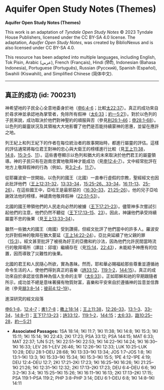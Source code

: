 # Aquifer Open Study Notes (Themes)

**Aquifer Open Study Notes (Themes)**

This work is an adaptation of *Tyndale Open Study Notes* © 2023 Tyndale House Publishers, licensed under the CC BY\-SA 4\.0 license. The adaptation, *Aquifer Open Study Notes*, was created by BiblioNexus and is also licensed under CC BY\-SA 4\.0\.

This resource has been adapted into multiple languages, including English, Tok Pisin, Arabic (عربي), French (Français), Hindi (हिंदी), Indonesian (Bahasa Indonesia), Portuguese (Português), Russian (Русский), Spanish (Español), Swahili (Kiswahili), and Simplified Chinese (简体中文).



--------------------------------

## 真正的成功 (id: 700231)

神希望衪的子民全心全意地委身於衪（[申6:4–6](https://ref.ly/Deut6:4-Deut6:6)；比較[太22:37](https://ref.ly/Matt22:37)）。真正的成功來自於尋求神並承認衪為掌管者，免除所有假神（[太6:33](https://ref.ly/Matt6:33)；[約一5:21](https://ref.ly/1John5:21)）。對於以色列的子民來說，成功取決於他們對神聖約的順服與否（參見[利26:1–46](https://ref.ly/Lev26:1-Lev26:46)；[申28:1–68](https://ref.ly/Deut28:1-Deut28:68)）。以色列的屬靈狀況及其領袖大大地影響了他們是否能持續蒙神的恩惠，並留在應許之地。

列王紀上和列王紀下的作者在每位統治者的故事開始時，都進行屬靈的評估。這樣的評估通常將每位君王對神的忠心與大衛王的榜樣進行比較（見[王上11:38](https://ref.ly/1Kgs11:38)，[14:8](https://ref.ly/1Kgs14:8)，[15:3–5](https://ref.ly/1Kgs15:3-1Kgs15:5)、[11](https://ref.ly/1Kgs15:11)）。這些書卷顯示以色列和猶大的未來取決於他們君王的屬靈領導。神的子民只有在迦南忠實地敬拜神才能成功（見[申12:4–7](https://ref.ly/Deut12:4-Deut12:7)）。文中經常批評在地方上敬拜假神的行為（例如，見[3:2–4](https://ref.ly/1Kgs3:2-1Kgs3:4)，[11:7](https://ref.ly/1Kgs11:7)）。

從耶羅波安一世開始，以色列的國王（北國）一直奉行虛假的宗教，聖經經文也因此批評他們（[王上12:31–32](https://ref.ly/1Kgs12:31-1Kgs12:32)，[13:33–34](https://ref.ly/1Kgs13:33-1Kgs13:34)，[15:25–26、](https://ref.ly/1Kgs15:25-1Kgs15:26)[33–34](https://ref.ly/1Kgs15:33-1Kgs15:34)，[16:11–13](https://ref.ly/1Kgs16:11-1Kgs16:13)、[25–26](https://ref.ly/1Kgs16:25-1Kgs16:26)）。在這些國王中，亞哈王是最邪惡的（[16:30–33](https://ref.ly/1Kgs16:30-1Kgs16:33)，[21:25–26](https://ref.ly/1Kgs21:25-1Kgs21:26)）。他的兒子亞哈謝效法他的榜樣，神譴責他敬拜假神（[22:51–53](https://ref.ly/1Kgs22:51-1Kgs22:53)）。

北國的國王帶領他們的人民走向必然的被擄（[王下17:21–23](https://ref.ly/2Kgs17:21-2Kgs17:23)）。儘管神多次嘗試引起他們的注意，他們仍然不聽從（[王下17:13–15](https://ref.ly/2Kgs17:13-2Kgs17:15)、[23](https://ref.ly/2Kgs17:23)）。因此，神讓他們承受持續屬靈不忠的後果（見[王上13:33–34](https://ref.ly/1Kgs13:33-1Kgs13:34)）。

雖然一些猶大的國王（南國）受到讚揚，但經文批評了他們當中的許多人。羅波安允許對假神的敬拜在猶大蔓延（[王上14:22–24](https://ref.ly/1Kgs14:22-1Kgs14:24)）。亞比央延續了他父親的罪（[15:3](https://ref.ly/1Kgs15:3)）。經文甚至批評了被視為好王的亞撒和約沙法，因為他們允許民間當時流行的敬拜場所（譯註：邱壇）繼續存在（見[15:14](https://ref.ly/1Kgs15:14)，[22:43](https://ref.ly/1Kgs22:43)），未能給予神應有的位置，因而導致了災難性的後果。

北國的君王和人民隨心所欲，實為愚昧。然而，耶和華必賜福給那些尊重並遵循祂命令生活的人，使他們得到真正的喜樂（[詩33:12](https://ref.ly/Ps33:12)，[119:1–2](https://ref.ly/Ps119:1-Ps119:2)，[144:15](https://ref.ly/Ps144:15)）。真正的成功來自於承認並信靠神為個人生命的主宰（[太6:33](https://ref.ly/Matt6:33)）。正如耶穌和祂的早期跟隨者所示，成功並不總是意味著擁有物質財富，喜樂和平安來自於遵循神的旨意並信靠祂（參見[腓3:8–14](https://ref.ly/Phil3:8-Phil3:14)；[彼前4:12–19](https://ref.ly/1Pet4:12-1Pet4:19)）。

進深研究的經文段落

[申6:1–8](https://ref.ly/Deut6:1-Deut6:8)，[12:4–7](https://ref.ly/Deut12:4-Deut12:7)；[書1:7–8](https://ref.ly/Josh1:7-Josh1:8)；[撒上18:14](https://ref.ly/1Sam18:14)；[王上11:38](https://ref.ly/1Kgs11:38)，[12:26–33](https://ref.ly/1Kgs12:26-1Kgs12:33)，[13:1–3](https://ref.ly/1Kgs13:1-1Kgs13:3)、[33–34](https://ref.ly/1Kgs13:33-1Kgs13:34)，[14:8–11](https://ref.ly/1Kgs14:8-1Kgs14:11)；[王下17:13–23](https://ref.ly/2Kgs17:13-2Kgs17:23)；[詩33:12](https://ref.ly/Ps33:12)，[119:1–2](https://ref.ly/Ps119:1-Ps119:2)，[144:15](https://ref.ly/Ps144:15)；[太6:33](https://ref.ly/Matt6:33)，[路10:25–28](https://ref.ly/Luke10:25-Luke10:28)，[約一5:21](https://ref.ly/1John5:21)

* **Associated Passages:** 1SA 18:14; 1KI 11:7; 1KI 11:38; 1KI 14:8; 1KI 15:3; 1KI 15:11; 1KI 15:14; 1KI 22:43; 2KI 17:23; PSA 33:12; PSA 144:15; MAT 6:33; MAT 22:37; 1JN 5:21; 1KI 22:51–1KI 22:53; 1KI 14:22–1KI 14:24; 1KI 16:30–1KI 16:33; LEV 26:1–LEV 26:46; 1KI 12:26–1KI 12:33; LUK 10:25–LUK 10:28; DEU 28:1–DEU 28:68; 1KI 13:33–1KI 13:34; JOS 1:7–JOS 1:8; 1KI 13:1–1KI 13:3; 1KI 15:33–1KI 15:34; 1KI 15:3–1KI 15:5; 1PE 4:12–1PE 4:19; DEU 12:4–DEU 12:7; 2KI 17:21–2KI 17:23; 1KI 16:25–1KI 16:26; 1KI 21:25–1KI 21:26; 1KI 12:31–1KI 12:32; 2KI 17:13–2KI 17:23; DEU 6:4–DEU 6:6; 1KI 3:2–1KI 3:4; 1KI 15:25–1KI 15:26; 1KI 16:11–1KI 16:13; 2KI 17:13–2KI 17:15; PSA 119:1–PSA 119:2; PHP 3:8–PHP 3:14; DEU 6:1–DEU 6:8; 1KI 14:8–1KI 14:11

